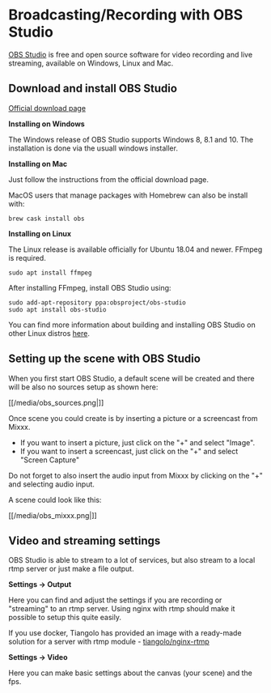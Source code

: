 # Broadcasting/Recording with OBS Studio

[OBS Studio](https://obsproject.com/wiki/) is free and open source
software for video recording and live streaming, available on Windows,
Linux and Mac.

## Download and install OBS Studio

[Official download page](https://obsproject.com/download)

**Installing on Windows**

The Windows release of OBS Studio supports Windows 8, 8.1 and 10. The
installation is done via the usuall windows installer.

**Installing on Mac**

Just follow the instructions from the official download page.

MacOS users that manage packages with Homebrew can also be install with:

    brew cask install obs

**Installing on Linux**

The Linux release is available officially for Ubuntu 18.04 and newer.
FFmpeg is required.

    sudo apt install ffmpeg

After installing FFmpeg, install OBS Studio using:

    sudo add-apt-repository ppa:obsproject/obs-studio
    sudo apt install obs-studio

You can find more information about building and installing OBS Studio
on other Linux distros
[here](https://github.com/obsproject/obs-studio/wiki/Install-Instructions).

## Setting up the scene with OBS Studio

When you first start OBS Studio, a default scene will be created and
there will be also no sources setup as shown here:

[[/media/obs_sources.png|]]

Once scene you could create is by inserting a picture or a screencast
from Mixxx.

  - If you want to insert a picture, just click on the "+" and select
    "Image". 
  - If you want to insert a screencast, just click on the "+" and select
    "Screen Capture"

Do not forget to also insert the audio input from Mixxx by clicking on
the "+" and selecting audio input.

A scene could look like this:

[[/media/obs_mixxx.png|]]

## Video and streaming settings

OBS Studio is able to stream to a lot of services, but also stream to a
local rtmp server or just make a file output.

**Settings -\> Output**

Here you can find and adjust the settings if you are recording or
"streaming" to an rtmp server. Using nginx with rtmp should make it
possible to setup this quite easily.

If you use docker, Tiangolo has provided an image with a ready-made
solution for a server with rtmp module -
[tiangolo/nginx-rtmp](https://hub.docker.com/r/tiangolo/nginx-rtmp/)

**Settings -\> Video**

Here you can make basic settings about the canvas (your scene) and the
fps.
